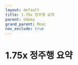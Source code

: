 ```yaml
---
layout: default
title: 1.75x 정주행 요약
parent: Udemy
grand_parent: Mooc
nav_exclude: true
---
```


# 1.75x 정주행 요약